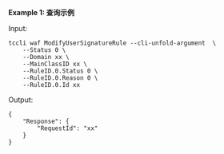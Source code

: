**Example 1: 查询示例**



Input: 

```
tccli waf ModifyUserSignatureRule --cli-unfold-argument  \
    --Status 0 \
    --Domain xx \
    --MainClassID xx \
    --RuleID.0.Status 0 \
    --RuleID.0.Reason 0 \
    --RuleID.0.Id xx
```

Output: 
```
{
    "Response": {
        "RequestId": "xx"
    }
}
```


